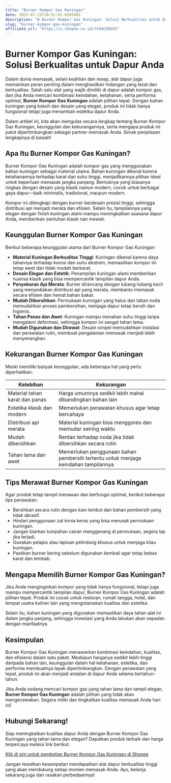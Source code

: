 ```yaml
---
title: "Burner Kompor Gas Kuningan"
date: 2025-07-23T19:51:01.658580Z
description: "# Burner Kompor Gas Kuningan: Solusi Berkualitas untuk Dapur Anda..."
slug: "burner-kompor-gas-kuningan"
affiliate_url: "https://s.shopee.co.id/7V44C68VX2"
---
```

# Burner Kompor Gas Kuningan: Solusi Berkualitas untuk Dapur Anda

Dalam dunia memasak, selain keahlian dan resep, alat dapur juga memainkan peran penting dalam menghasilkan hidangan yang lezat dan berkualitas. Salah satu alat yang wajib dimiliki di dapur adalah kompor gas, dan jika Anda mencari kombinasi keindahan, ketahanan, serta performa optimal, **Burner Kompor Gas Kuningan** adalah pilihan tepat. Dengan bahan kuningan yang kokoh dan desain yang elegan, produk ini tidak hanya fungsional tetapi juga menambah estetika dapur Anda.

Dalam artikel ini, kita akan mengulas secara lengkap tentang Burner Kompor Gas Kuningan, keunggulan dan kekurangannya, serta mengapa produk ini patut dipertimbangkan sebagai partner memasak Anda. Simak penjelasan lengkapnya di bawah!

## Apa Itu Burner Kompor Gas Kuningan?

Burner Kompor Gas Kuningan adalah kompor gas yang menggunakan bahan kuningan sebagai material utama. Bahan kuningan dikenal karena ketahanannya terhadap karat dan suhu tinggi, menjadikannya pilihan ideal untuk keperluan memasak jangka panjang. Bentuknya yang biasanya ringkas dengan desain yang klasik namun modern, cocok untuk berbagai gaya dapur—baik minimalis, tradisional, maupun modern.

Kompor ini dilengkapi dengan burner berdesain presisi tinggi, sehingga distribusi api menjadi merata dan efisien. Selain itu, tampilannya yang elegan dengan finish kuningan alami mampu meningkatkan suasana dapur Anda, memberikan sentuhan klasik nan mewah.

## Keunggulan Burner Kompor Gas Kuningan

Berikut beberapa keunggulan utama dari Burner Kompor Gas Kuningan:

- **Material Kuningan Berkualitas Tinggi**: Kuningan dikenal karena daya tahannya terhadap korosi dan suhu ekstrem, memastikan kompor ini tetap awet dan tidak mudah berkarat.
- **Desain Elegan dan Estetik**: Penampilan kuningan alami memberikan nuansa klasik yang bisa mempercantik tampilan dapur Anda.
- **Penyebaran Api Merata**: Burner dirancang dengan lubang-lubang kecil yang menyediakan distribusi api yang merata, membantu memasak secara efisien dan hemat bahan bakar.
- **Mudah Dibersihkan**: Permukaan kuningan yang halus dan tahan noda memudahkan proses pembersihan, menjaga dapur tetap bersih dan higienis.
- **Tahan Panas dan Awet**: Kuningan mampu menahan suhu tinggi tanpa mengalami deformasi, sehingga kompor ini sangat tahan lama.
- **Mudah Digunakan dan Dirawat**: Desain simpel memudahkan instalasi dan perawatan rutin, membuat pengalaman memasak menjadi lebih menyenangkan.

## Kekurangan Burner Kompor Gas Kuningan

Meski memiliki banyak keunggulan, ada beberapa hal yang perlu diperhatikan:

| Kelebihan                     | Kekurangan                                              |
|------------------------------|---------------------------------------------------------|
| Material tahan karat dan panas | Harga umumnya sedikit lebih mahal dibandingkan bahan lain |
| Estetika klasik dan modern  | Memerlukan perawatan khusus agar tetap bercahaya       |
| Distribusi api merata        | Material kuningan bisa menggores dan memudar seiring waktu|
| Mudah dibersihkan            | Rentan terhadap noda jika tidak dibersihkan secara rutin |
| Tahan lama dan awet         | Memerlukan penggunaan bahan pembersih tertentu untuk menjaga keindahan tampilannya |

## Tips Merawat Burner Kompor Gas Kuningan

Agar produk tetap tampil menawan dan berfungsi optimal, berikut beberapa tips perawatan:

- Bersihkan secara rutin dengan kain lembut dan bahan pembersih yang tidak abrasif.
- Hindari penggunaan zat kimia keras yang bisa merusak permukaan kuningan.
- Jangan biarkan tumpahan cairan menggenang di permukaan, segera lap jika terjadi.
- Gunakan pelapis atau lapisan pelindung khusus untuk menjaga kilau kuningan.
- Pastikan burner kering sebelum digunakan kembali agar tetap bebas karat dan lembab.

## Mengapa Memilih Burner Kompor Gas Kuningan?

Jika Anda menginginkan kompor yang tidak hanya fungsional, tetapi juga mampu mempercantik tampilan dapur, Burner Kompor Gas Kuningan adalah pilihan tepat. Produk ini cocok untuk restoran, rumah tangga, hotel, dan tempat usaha kuliner lain yang mengutamakan kualitas dan estetika.

Selain itu, bahan kuningan yang digunakan memastikan daya tahan alat ini dalam jangka panjang, sehingga investasi yang Anda lakukan akan sepadan dengan manfaatnya.

## Kesimpulan

Burner Kompor Gas Kuningan menawarkan kombinasi keindahan, kualitas, dan efisiensi dalam satu paket. Meskipun harganya sedikit lebih tinggi daripada bahan lain, keunggulan dalam hal ketahanan, estetika, dan performa membuatnya layak dipertimbangkan. Dengan perawatan yang tepat, produk ini akan menjadi andalan di dapur Anda selama bertahun-tahun.

Jika Anda sedang mencari kompor gas yang tahan lama dan tampil elegan, **Burner Kompor Gas Kuningan** adalah pilihan yang tidak akan mengecewakan. Segera miliki dan tingkatkan kualitas memasak Anda hari ini!

## Hubungi Sekarang!

Siap meningkatkan kualitas dapur Anda dengan Burner Kompor Gas Kuningan yang tahan lama dan elegan? Dapatkan produk terbaik dan harga terpercaya melalui link berikut:

[Klik di sini untuk pembelian Burner Kompor Gas Kuningan di Shopee](https://s.shopee.co.id/7V44C68VX2)

Jangan lewatkan kesempatan mendapatkan alat dapur berkualitas tinggi yang akan mendukung setiap momen memasak Anda. Ayo, belanja sekarang juga dan rasakan perbedaannya!